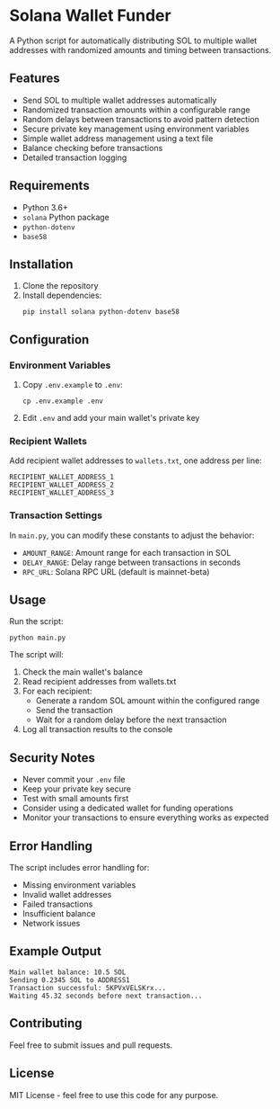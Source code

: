 # Solana Wallet Funder

A Python script for automatically distributing SOL to multiple wallet addresses with randomized amounts and timing between transactions.

## Features

- Send SOL to multiple wallet addresses automatically
- Randomized transaction amounts within a configurable range
- Random delays between transactions to avoid pattern detection
- Secure private key management using environment variables
- Simple wallet address management using a text file
- Balance checking before transactions
- Detailed transaction logging

## Requirements

- Python 3.6+
- `solana` Python package
- `python-dotenv`
- `base58`

## Installation

1. Clone the repository
2. Install dependencies:
   ```
   pip install solana python-dotenv base58
   ```

## Configuration

### Environment Variables
1. Copy `.env.example` to `.env`:
   ```
   cp .env.example .env
   ```

2. Edit `.env` and add your main wallet's private key

### Recipient Wallets
Add recipient wallet addresses to `wallets.txt`, one address per line:

```
RECIPIENT_WALLET_ADDRESS_1
RECIPIENT_WALLET_ADDRESS_2
RECIPIENT_WALLET_ADDRESS_3
```

### Transaction Settings
In `main.py`, you can modify these constants to adjust the behavior:

- `AMOUNT_RANGE`: Amount range for each transaction in SOL
- `DELAY_RANGE`: Delay range between transactions in seconds
- `RPC_URL`: Solana RPC URL (default is mainnet-beta)

## Usage

Run the script:

```
python main.py
```

The script will:
1. Check the main wallet's balance
2. Read recipient addresses from wallets.txt
3. For each recipient:
   - Generate a random SOL amount within the configured range
   - Send the transaction
   - Wait for a random delay before the next transaction
4. Log all transaction results to the console

## Security Notes

- Never commit your `.env` file
- Keep your private key secure
- Test with small amounts first
- Consider using a dedicated wallet for funding operations
- Monitor your transactions to ensure everything works as expected

## Error Handling

The script includes error handling for:
- Missing environment variables
- Invalid wallet addresses
- Failed transactions
- Insufficient balance
- Network issues

## Example Output

```
Main wallet balance: 10.5 SOL
Sending 0.2345 SOL to ADDRESS1
Transaction successful: 5KPVxVELSKrx...
Waiting 45.32 seconds before next transaction...
```

## Contributing

Feel free to submit issues and pull requests.

## License

MIT License - feel free to use this code for any purpose.